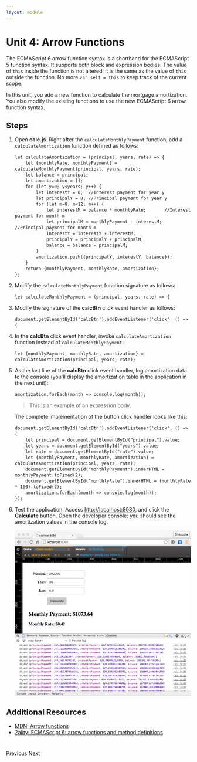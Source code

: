 ```yaml
---
layout: module
---
```

# Unit 4: Arrow Functions

The ECMAScript 6 arrow function syntax is a shorthand for the ECMAScript 5 function syntax. It supports both block and expression bodies. The value of ```this``` inside the function is not altered: it is the same as the value of ```this``` outside the function. No more ```var self = this``` to keep track of the current scope. 

In this unit, you add a new function to calculate the mortgage amortization. You also modify the existing functions to use the new ECMAScript 6 arrow function syntax. 
 
## Steps

1. Open **calc.js**. Right after the ```calculateMonthlyPayment``` function, add a ```calculateAmortization``` function defined as follows:

    ```
    let calculateAmortization = (principal, years, rate) => {
        let {monthlyRate, monthlyPayment} = calculateMonthlyPayment(principal, years, rate);
        let balance = principal;
        let amortization = [];
        for (let y=0; y<years; y++) {
            let interestY = 0;  //Interest payment for year y
            let principalY = 0; //Principal payment for year y
            for (let m=0; m<12; m++) {
                let interestM = balance * monthlyRate;       //Interest payment for month m
                let principalM = monthlyPayment - interestM; //Principal payment for month m
                interestY = interestY + interestM;
                principalY = principalY + principalM;
                balance = balance - principalM;
            }
            amortization.push({principalY, interestY, balance});
        }
        return {monthlyPayment, monthlyRate, amortization};
    };
    ```
    
1. Modify the ```calculateMonthlyPayment``` function signature as follows:
    
    ```
    let calculateMonthlyPayment = (principal, years, rate) => {
    ```
    
1. Modify the signature of the **calcBtn** click event handler as follows:
  
    ```
    document.getElementById('calcBtn').addEventListener('click', () => {
    ```
    
1. In the **calcBtn** click event handler, invoke ```calculateAmortization``` function instead of ```calculateMonthlyPayment```:

    ```
	let {monthlyPayment, monthlyRate, amortization} = calculateAmortization(principal, years, rate);
	```
   
1. As the last line of the **calcBtn** click event handler, log amortization data to the console (you'll display the amortization table in the application in the next unit):   

    ```
	amortization.forEach(month => console.log(month));
	```
	
	> This is an example of an expression body.

    The complete implementation of the button click handler looks like this:
    
    ```
    document.getElementById('calcBtn').addEventListener('click', () => {
    	let principal = document.getElementById("principal").value;
    	let years = document.getElementById("years").value;
    	let rate = document.getElementById("rate").value;
    	let {monthlyPayment, monthlyRate, amortization} = calculateAmortization(principal, years, rate);
    	document.getElementById("monthlyPayment").innerHTML = monthlyPayment.toFixed(2);
    	document.getElementById("monthlyRate").innerHTML = (monthlyRate * 100).toFixed(2);
    	amortization.forEach(month => console.log(month));
    });
    ```

1. Test the application: Access [http://localhost:8080](http://localhost:8080), and click the **Calculate** button. Open the developer console: you should see the amortization values in the console log.

    ![](images/unit04.jpg)


## Additional Resources

- [MDN: Arrow functions](https://developer.mozilla.org/en-US/docs/Web/JavaScript/Reference/Functions/Arrow_functions)
- [2ality: ECMAScript 6: arrow functions and method definitions](http://www.2ality.com/2012/04/arrow-functions.html)

<div class="row" style="margin-top:40px;">
<div class="col-sm-12">
<a href="ecmascript-destructuring.html" class="btn btn-default"><i class="glyphicon glyphicon-chevron-left"></i> Previous</a>
<a href="ecmascript-template-strings.html" class="btn btn-default pull-right">Next <i class="glyphicon glyphicon-chevron-right"></i></a>
</div>
</div>

